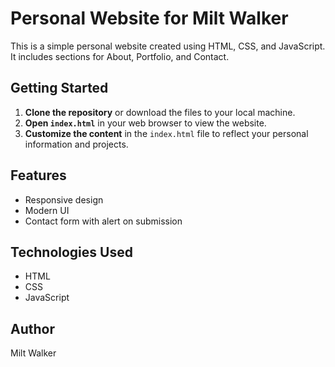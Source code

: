 # Personal Website for Milt Walker

This is a simple personal website created using HTML, CSS, and JavaScript. It includes sections for About, Portfolio, and Contact.

## Getting Started

1. **Clone the repository** or download the files to your local machine.
2. **Open `index.html`** in your web browser to view the website.
3. **Customize the content** in the `index.html` file to reflect your personal information and projects.

## Features
- Responsive design
- Modern UI
- Contact form with alert on submission

## Technologies Used
- HTML
- CSS
- JavaScript

## Author
Milt Walker

